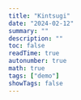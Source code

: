 ```yaml
---
title: "Kintsugi"
date: "2024-02-12"
summary: ""
description: ""
toc: false
readTime: true
autonumber: true
math: true
tags: ["demo"]
showTags: false
---
```

